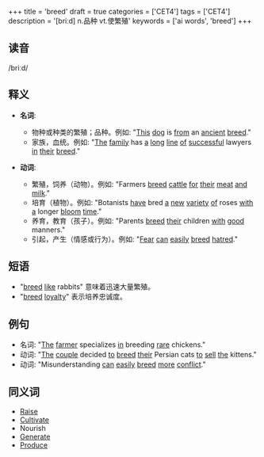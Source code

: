 +++
title = 'breed'
draft = true
categories = ['CET4']
tags = ['CET4']
description = '[briːd] n.品种 vt.使繁殖'
keywords = ['ai words', 'breed']
+++

## 读音
/briːd/

## 释义
- **名词**:
  - 物种或种类的繁殖；品种。例如: "[This](/zh/post/this/) [dog](/zh/post/dog/) is [from](/zh/post/from/) an [ancient](/zh/post/ancient/) [breed](/zh/post/breed/)."
  - 家族，血统。例如: "[The](/zh/post/the/) [family](/zh/post/family/) has [a](/zh/post/a/) [long](/zh/post/long/) [line](/zh/post/line/) [of](/zh/post/of/) [successful](/zh/post/successful/) lawyers [in](/zh/post/in/) [their](/zh/post/their/) [breed](/zh/post/breed/)."

- **动词**:
  - 繁殖，饲养（动物）。例如: "Farmers [breed](/zh/post/breed/) [cattle](/zh/post/cattle/) [for](/zh/post/for/) [their](/zh/post/their/) [meat](/zh/post/meat/) [and](/zh/post/and/) [milk](/zh/post/milk/)."
  - 培育（植物）。例如: "Botanists [have](/zh/post/have/) bred [a](/zh/post/a/) [new](/zh/post/new/) [variety](/zh/post/variety/) [of](/zh/post/of/) roses [with](/zh/post/with/) [a](/zh/post/a/) longer [bloom](/zh/post/bloom/) [time](/zh/post/time/)."
  - 养育，教育（孩子）。例如: "Parents [breed](/zh/post/breed/) [their](/zh/post/their/) children [with](/zh/post/with/) [good](/zh/post/good/) manners."
  - 引起，产生（情感或行为）。例如: "[Fear](/zh/post/fear/) [can](/zh/post/can/) [easily](/zh/post/easily/) [breed](/zh/post/breed/) [hatred](/zh/post/hatred/)."

## 短语
- "[breed](/zh/post/breed/) [like](/zh/post/like/) rabbits" 意味着迅速大量繁殖。
- "[breed](/zh/post/breed/) [loyalty](/zh/post/loyalty/)" 表示培养忠诚度。

## 例句
- 名词: "[The](/zh/post/the/) [farmer](/zh/post/farmer/) specializes [in](/zh/post/in/) breeding [rare](/zh/post/rare/) chickens."
- 动词: "[The](/zh/post/the/) [couple](/zh/post/couple/) decided [to](/zh/post/to/) [breed](/zh/post/breed/) [their](/zh/post/their/) Persian cats [to](/zh/post/to/) [sell](/zh/post/sell/) [the](/zh/post/the/) kittens."
- 动词: "Misunderstanding [can](/zh/post/can/) [easily](/zh/post/easily/) [breed](/zh/post/breed/) [more](/zh/post/more/) [conflict](/zh/post/conflict/)."

## 同义词
- [Raise](/zh/post/raise/)
- [Cultivate](/zh/post/cultivate/)
- Nourish
- [Generate](/zh/post/generate/)
- [Produce](/zh/post/produce/)
